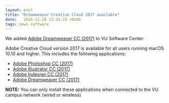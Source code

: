 ```yaml
---
layout: post
title: "Dreamweaver Creative Cloud 2017 available"
date:   2016-11-28 13:24:15 +0100
tags: news software
---
```


We added [Adobe Dreamweaver CC (2017)](munki://detail-AdobeDreamweaverCC2017EN) to VU Software Center.

Adobe Creative Cloud version 2017 is available for all users running macOS 10.10 and higher.
This includes the following applications:

* [Adobe Photoshop CC (2017)](munki://detail-AdobePhotoshopCC2017EN)
* [Adobe Illustrator CC (2017)](munki://detail-AdobeIllustratorCC2017EN)
* [Adobe Indesign CC (2017)](munki://detail-AdobeIndesignCC2017EN)
* [Adobe Dreamweaver CC (2017)](munki://detail-AdobeDreamweaverCC2017EN)

**NOTE:** You can only install these applications when connected to the VU campus network (wired or wireless)
